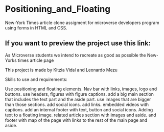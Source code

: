 # Positioning_and_Floating
New-York Times article clone assigment for microverse developers program using forms in HTML and CSS.

If you want to preview the project use this link:
--------------------------------------------------

As Microverse students we intend to recreate as good as possible the New-Yorks times article page

This project is made by Kitzia Vidal and Leonardo Mezu

Skills to use and requirements:

Use positioning and floating elements.
Nav bar with links, images, logo and buttons.
use headers, figures with figure captions.
add a big main section that includes the text part and the aside part.
use images that are bigger than those sections.
add social icons.
add links.
embedded videos with captions.
add an internal footer with text, button and social icons.
Adding text to a floating image.
related articles section with images and aside.
and footer with map of the page with links to the rest of the main page and aside.
